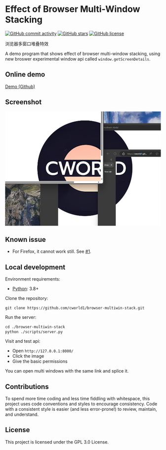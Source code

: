 # Effect of Browser Multi-Window Stacking

[![GitHub commit activity](https://img.shields.io/github/commit-activity/t/cworld1/browser-multiwin-stack?label=commits&style=flat-square)](https://github.com/cworld1/browser-multiwin-stack/commits)
[![GitHub stars](https://img.shields.io/github/stars/cworld1/browser-multiwin-stack?style=flat-square)](https://github.com/cworld1/browser-multiwin-stack/stargazers)
[![GitHub license](https://img.shields.io/github/license/cworld1/browser-multiwin-stack?style=flat-square)](https://github.com/cworld1/browser-multiwin-stack/blob/main/LICENSE)

浏览器多窗口堆叠特效

A demo program that shows effect of browser multi-window stacking, using new broswer experimental window api called `window.getScreenDetails`.

## Online demo

[Demo (Github)](https://cworld1.github.io/browser-multiwin-stack/)

## Screenshot

![screenshot](src/screenshot.png)

## Known issue

- For Firefox, it cannot work still. See [#1](https://github.com/cworld1/browser-multiwin-stack/issues/1).

## Local development

Environment requirements:

- [Python](https://www.python.org/): 3.8+

Clone the repository:

```shell
git clone https://github.com/cworld1/browser-multiwin-stack.git
```

Run the server:

```shell
cd ./browser-multiwin-stack
python ./scripts/server.py
```

Visit and test api:

- Open `http://127.0.0.1:8000/`
- Click the image
- Give the basic permissions

You can open multi windows with the same link and splice it.

## Contributions

To spend more time coding and less time fiddling with whitespace, this project uses code conventions and styles to encourage consistency. Code with a consistent style is easier (and less error-prone!) to review, maintain, and understand.

<!-- ## Thanks -->

## License

This project is licensed under the GPL 3.0 License.
